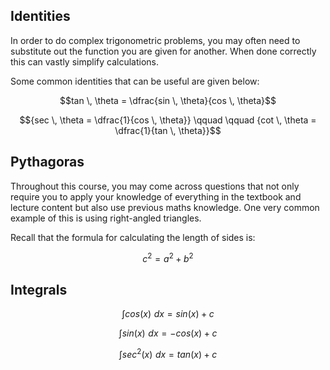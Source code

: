 ## Identities

In order to do complex trigonometric problems, you may often need to substitute out the function you are given for another. When done correctly this can vastly simplify calculations.

Some common identities that can be useful are given below:

$$tan \, \theta = \dfrac{sin \, \theta}{cos \, \theta}$$

$${sec \, \theta = \dfrac{1}{cos \, \theta}} \qquad \qquad {cot \, \theta = \dfrac{1}{tan \, \theta}}$$

## Pythagoras

Throughout this course, you may come across questions that not only require you to apply your knowledge of everything in the textbook and lecture content but also use previous maths knowledge. One very common example of this is using right-angled triangles.

Recall that the formula for calculating the length of sides is:

$$c^2 = a^2 + b^2$$

<!-- ## Unit circle -->

## Integrals

<!-- https://www.zweigmedia.com/RealWorld/trig/trig4.html -->

$$\displaystyle\int cos(x) \, \, dx = sin(x) + c$$

$$\displaystyle\int sin(x) \, \, dx = -cos(x) + c$$

$$\displaystyle\int sec^2(x) \, \, dx = tan(x) + c$$

<!-- Section 7.2 -->
